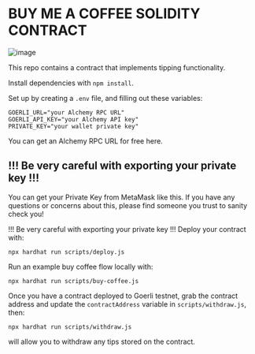 <h1>BUY ME A COFFEE SOLIDITY CONTRACT</h1>

![image](https://user-images.githubusercontent.com/83569612/170203349-6b9b15b6-fb2e-4d58-975c-24bb94e820af.png)


This repo contains a contract that implements tipping functionality.

Install dependencies with `npm install`.

Set up by creating a `.env` file, and filling out these variables:
```
GOERLI_URL="your Alchemy RPC URL"
GOERLI_API_KEY="your Alchemy API key"
PRIVATE_KEY="your wallet private key"
```
You can get an Alchemy RPC URL for free here.

<h2>!!! Be very careful with exporting your private key !!! </h2>
You can get your Private Key from MetaMask like this. If you have any questions or concerns about this, please find someone you trust to sanity check you!

!!! Be very careful with exporting your private key !!!
Deploy your contract with:
```
npx hardhat run scripts/deploy.js
```
Run an example buy coffee flow locally with:
```
npx hardhat run scripts/buy-coffee.js
```
Once you have a contract deployed to Goerli testnet, grab the contract address and update the `contractAddress` variable in `scripts/withdraw.js`, then:
```
npx hardhat run scripts/withdraw.js
```
will allow you to withdraw any tips stored on the contract.
